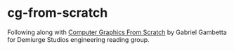 # cg-from-scratch
Following along with [Computer Graphics From Scratch](https://github.com/ggambetta/computer-graphics-from-scratch) by Gabriel Gambetta for Demiurge Studios engineering reading group.
